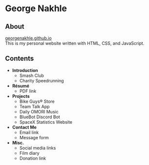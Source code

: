 # George Nakhle

## About

[georgenakhle.github.io](https://georgenakhle.github.io/)\
This is my personal website written with HTML, CSS, and JavaScript.

## Contents

- **Introduction**
  - Smash Club
  - Charity Speedrunning
- **Résumé**
  - PDF link
- **Projects**
  - Bike Guys® Store
  - Team Talk App
  - Daily OMORI Music
  - BlueBot Discord Bot
  - SpaceX Statistics Website
- **Contact Me**
  - Email link
  - Message form
- **Misc.**
  - Social media links
  - Film diary
  - Donation link